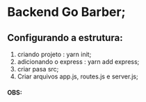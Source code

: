 # Backend Go Barber;

## Configurando a estrutura:
  1. criando projeto               : yarn init;
  2. adicionando o express         : yarn add express;
  3. criar pasa src;
  4. Criar arquivos app.js, routes.js e server.js;  

#### OBS: